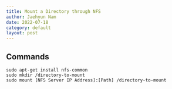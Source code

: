 ```yaml
---
title: Mount a Directory through NFS
author: Jaehyun Nam
date: 2022-07-18
category: default
layout: post
---
```


## Commands

```
sudo apt-get install nfs-common
sudo mkdir /directory-to-mount
sudo mount [NFS Server IP Address]:[Path] /directory-to-mount
```


